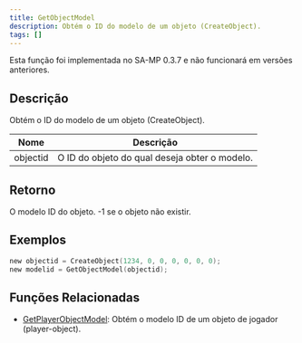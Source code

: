 ```yaml
---
title: GetObjectModel
description: Obtém o ID do modelo de um objeto (CreateObject).
tags: []
---
```


Esta função foi implementada no SA-MP 0.3.7 e não funcionará em versões anteriores.

## Descrição

Obtém o ID do modelo de um objeto (CreateObject).

| Nome     | Descrição                              	     |
| -------- | ----------------------------------------------- |
| objectid | O ID do objeto do qual deseja obter o modelo.   |

## Retorno

O modelo ID do objeto. -1 se o objeto não existir.

## Exemplos

```c
new objectid = CreateObject(1234, 0, 0, 0, 0, 0, 0);
new modelid = GetObjectModel(objectid);
```

## Funções Relacionadas

- [GetPlayerObjectModel](GetPlayerObjectModel): Obtém o modelo ID de um objeto de jogador (player-object).
